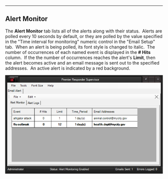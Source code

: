   -------------------
  **Alert Monitor**
  -------------------

The **Alert Monitor** tab lists all of the alerts along with their
status.  Alerts are polled every 10 seconds by default, or they are
polled by the value specified in the \"Time interval for monitoring\"
numeric control in the \"Email Setup\" tab.  When an alert is being
polled, its font style is changed to italic.  The number of occurrences
of each named event is displayed in the **\# Hits** column.  If the the
number of occurrences reaches the alert\'s **Limit**, then the alert
becomes active and an email message is sent out to the specified
addresses.  An active alert is indicated by a red background.

![](Alert%20Monitor/image001.png)
